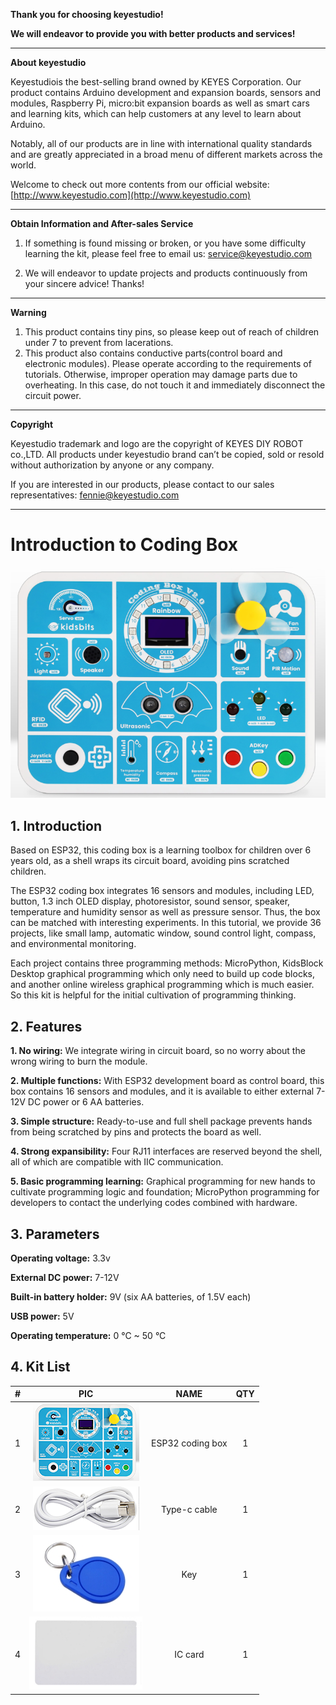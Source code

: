 **Thank you for choosing keyestudio!**

**We will endeavor to provide you with better products and services!**

------

**About keyestudio**

Keyestudiois the best-selling brand owned by KEYES Corporation. Our product contains Arduino development and expansion boards, sensors and modules, Raspberry Pi, micro:bit expansion boards as well as smart cars and learning kits, which can help customers at any level to learn about Arduino.

Notably, all of our products are in line with international quality standards and are greatly appreciated in a broad menu of different markets across the world.

Welcome to check out more contents from our official website: [http://www.keyestudio.com](http://www.keyestudio.com)

------

**Obtain Information and After-sales Service**

1. If something is found missing or broken, or you have some difficulty learning the kit, please feel free to email us: [service@keyestudio.com](http://m.138.gz.cn/webadmin/~CAmsnCrrNXhTAySKCerrIfWjjZuuWVfI/~/usr/mod_edituser.jsp?;uid=service@keyestudio.com;;clearCache=)

2. We will endeavor to update projects and products continuously from your sincere advice! Thanks!

------

**Warning**

1. This product contains tiny pins, so please keep out of reach of children under 7 to prevent from lacerations. 
2. This product also contains conductive parts(control board and electronic modules). Please operate according to the requirements of tutorials. Otherwise, improper operation may damage parts due to overheating. In this case, do not touch it and immediately disconnect the circuit power.

------

**Copyright**

Keyestudio trademark and logo are the copyright of KEYES DIY ROBOT co.,LTD. All products under keyestudio brand can’t be copied, sold or resold without authorization by anyone or any company.

If you are interested in our products, please contact to our sales representatives: [fennie@keyestudio.com](http://m.138.gz.cn/webadmin/~CAmsnCrrNXhTAySKCerrIfWjjZuuWVfI/~/usr/mod_edituser.jsp?;uid=fennie@keyestudio.com;;clearCache=)

------

# Introduction to Coding Box

![a](./media/a.png)

## 1. Introduction

Based on ESP32, this coding box is a learning toolbox for children over 6 years old, as a shell wraps its circuit board, avoiding pins scratched children. 

The ESP32 coding box integrates 16 sensors and modules, including LED, button, 1.3 inch OLED display, photoresistor, sound sensor, speaker, temperature and humidity sensor as well as pressure sensor. Thus, the box can be matched with interesting experiments. In this tutorial, we provide 36 projects, like small lamp, automatic window, sound control light, compass, and environmental monitoring.

Each project contains three programming methods: MicroPython, KidsBlock Desktop graphical programming which only need to build up code blocks, and another online wireless graphical programming which is much easier. So this kit is helpful for the initial cultivation of programming thinking.

## 2. Features

**1. No wiring:** We integrate wiring in circuit board, so no worry about the wrong wiring to burn the module.

**2. Multiple functions:** With ESP32 development board as control board, this box contains 16 sensors and modules, and it is available to either external 7-12V DC power or 6 AA batteries.

**3. Simple structure:** Ready-to-use and full shell package prevents hands from being scratched by pins and protects the board as well.

**4. Strong expansibility:** Four RJ11 interfaces are reserved beyond the shell, all of which are compatible with IIC communication.

**5. Basic programming learning:** Graphical programming for new hands to cultivate programming logic and foundation; MicroPython programming for developers to contact the underlying codes combined with hardware.



## 3. Parameters

**Operating voltage:** 3.3v

**External DC power:** 7-12V

**Built-in battery holder:** 9V (six AA batteries, of 1.5V each)

**USB power:** 5V

**Operating temperature:** 0 °C ~ 50 °C



## 4. Kit List

| #    |         PIC          |       NAME       | QTY  |
| :--- | :------------------: | :--------------: | :--: |
| 1    | ![](./media/a1.png)  | ESP32 coding box |  1   |
| 2    | ![](./media/a2.png)  |   Type-c cable   |  1   |
| 3    | ![](./media/a3.jpeg) |       Key        |  1   |
| 4    | ![](./media/a4.jpg)  |     IC card      |  1   |

